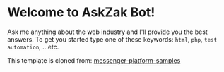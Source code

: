 # Welcome to AskZak Bot!

Ask me anything about the web industry and I'll provide you the best answers.
To get you started type one of these keywords: `html`, `php`, `test automation`, ...etc.

This template is cloned from: [messenger-platform-samples](https://github.com/fbsamples/messenger-platform-samples.git)
